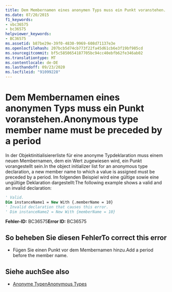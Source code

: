 ```yaml
---
title: Dem Membernamen eines anonymen Typs muss ein Punkt voranstehen.
ms.date: 07/20/2015
f1_keywords:
- vbc36575
- bc36575
helpviewer_keywords:
- BC36575
ms.assetid: b87be29e-39f0-4830-9969-608d71137e3e
ms.openlocfilehash: 207bcb5d74cb773f22fa45d61cb6e3f19bf985cd
ms.sourcegitcommit: bf5c5850654187705bc94cc40ebfb62fe346ab02
ms.translationtype: MT
ms.contentlocale: de-DE
ms.lasthandoff: 09/23/2020
ms.locfileid: "91099228"
---
```

# <a name="anonymous-type-member-name-must-be-preceded-by-a-period"></a><span data-ttu-id="a6c78-102">Dem Membernamen eines anonymen Typs muss ein Punkt voranstehen.</span><span class="sxs-lookup"><span data-stu-id="a6c78-102">Anonymous type member name must be preceded by a period</span></span>

<span data-ttu-id="a6c78-103">In der Objektinitialisiererliste für eine anonyme Typdeklaration muss einem neuen Membernamen, dem ein Wert zugewiesen wird, ein Punkt vorangestellt sein.</span><span class="sxs-lookup"><span data-stu-id="a6c78-103">In the object initializer list for an anonymous type declaration, a new member name to which a value is assigned must be preceded by a period.</span></span> <span data-ttu-id="a6c78-104">Im folgenden Beispiel wird eine gültige sowie eine ungültige Deklaration dargestellt:</span><span class="sxs-lookup"><span data-stu-id="a6c78-104">The following example shows a valid and an invalid declaration:</span></span>  
  
```vb  
' Valid.  
Dim instanceName1 = New With {.memberName = 10}  
' Invalid declaration that causes this error.  
' Dim instanceName2 = New With {memberName = 10}  
```  
  
 <span data-ttu-id="a6c78-105">**Fehler-ID:** BC36575</span><span class="sxs-lookup"><span data-stu-id="a6c78-105">**Error ID:** BC36575</span></span>  
  
## <a name="to-correct-this-error"></a><span data-ttu-id="a6c78-106">So beheben Sie diesen Fehler</span><span class="sxs-lookup"><span data-stu-id="a6c78-106">To correct this error</span></span>  
  
- <span data-ttu-id="a6c78-107">Fügen Sie einen Punkt vor dem Membernamen hinzu.</span><span class="sxs-lookup"><span data-stu-id="a6c78-107">Add a period before the member name.</span></span>  
  
## <a name="see-also"></a><span data-ttu-id="a6c78-108">Siehe auch</span><span class="sxs-lookup"><span data-stu-id="a6c78-108">See also</span></span>

- [<span data-ttu-id="a6c78-109">Anonyme Typen</span><span class="sxs-lookup"><span data-stu-id="a6c78-109">Anonymous Types</span></span>](../programming-guide/language-features/objects-and-classes/anonymous-types.md)

